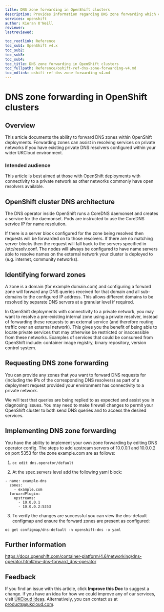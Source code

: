 ```yaml
---
title: DNS zone forwarding in OpenShift clusters
description: Provides information regarding DNS zone forwarding which can be configured in OpenShift clusters
services: openshift
author: Kieran O'Neill
reviewer: 
lastreviewed:

toc_rootlink: Reference
toc_sub1: OpenShift v4.x
toc_sub2:
toc_sub3:
toc_sub4:
toc_title: DNS zone forwarding in OpenShift clusters
toc_fullpath: Reference/oshift-ref-dns-zone-forwarding-v4.md
toc_mdlink: oshift-ref-dns-zone-forwarding-v4.md
---
```


# DNS zone forwarding in OpenShift clusters

## Overview

This article documents the ability to forward DNS zones within OpenShift deployments. Forwarding zones can assist in resolving services on private networks if you have existing private DNS resolvers configured within your wider UKCloud environment.

### Intended audience

This article is best aimed at those with OpenShift deployments with connectivity to a private network as other networks commonly have open resolvers available.

## OpenShift cluster DNS architecture

The DNS operator inside OpenShift runs a CoreDNS daemonset and creates a service for the daemonset. Pods are instructed to use the CoreDNS service IP for name resolution. 

If there is a server block configured for the zone being resolved then requests will be forwarded on to those resolvers. If there are no matching server blocks then the request will fall back to the servers specified in /etc/resolv.conf. The nodes will always be configured to have name servers able to resolve names on the external network your cluster is deployed to (e.g. internet, community networks).

## Identifying forward zones

A zone is a domain (for example domain.com) and configuring a forward zone will forward any DNS queries received for that domain and all sub-domains to the configured IP address. This allows different domains to be resolved by separate DNS servers at a granular level if required.

In OpenShift deployments with connectivity to a private network, you may want to resolve a pre-existing internal zone using a private resolver, instead of forwarding these requests to an external service (and therefore routing traffic over an external network). This gives you the benefit of being able to locate private services that may otherwise be restricted or inaccessible from these networks. Examples of services that could be consumed from OpenShift include: container image registry, binary repository, version control system.

## Requesting DNS zone forwarding

You can provide any zones that you want to forward DNS requests for (including the IPs of the corresponding DNS resolvers) as part of a deployment request provided your environment has connectivity to a private network.

We will test that queries are being replied to as expected and assist you in diagnosing issues. You may need to make firewall changes to permit your OpenShift cluster to both send DNS queries and to access the desired services.

## Implementing DNS zone forwarding

You have the ability to implement your own zone forwarding by editing DNS operator config. The steps to add upstream servers of 10.0.0.1 and 10.0.0.2 on port 5353 for the zone example.com are as follows:

1. `oc edit dns.operator/default` 

2. At the spec.servers level add the following yaml block:

```
- name: example-dns
  zones: 
    - example.com
  forwardPlugin:
    upstreams: 
      - 10.0.0.1
      - 10.0.0.2:5353
```

3. To verify the changes are successful you can view the dns-default configmap and ensure the forward zones are present as configured:

`oc get configmap/dns-default -n openshift-dns -o yaml`

## Further information

https://docs.openshift.com/container-platform/4.6/networking/dns-operator.html#nw-dns-forward_dns-operator

## Feedback

If you find an issue with this article, click **Improve this Doc** to suggest a change. If you have an idea for how we could improve any of our services, visit [UKCloud Ideas](https://ideas.ukcloud.com). Alternatively, you can contact us at <products@ukcloud.com>.
